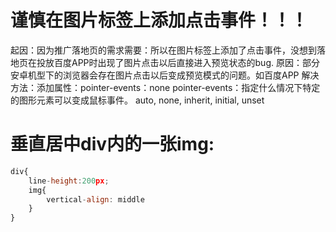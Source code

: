 # 谨慎在图片标签上添加点击事件！！！
起因：因为推广落地页的需求需要：所以在图片标签上添加了点击事件，没想到落地页在投放百度APP时出现了图片点击以后直接进入预览状态的bug.
原因：部分安卓机型下的浏览器会存在图片点击以后变成预览模式的问题。如百度APP
解决方法：添加属性：pointer-events：none
pointer-events：指定什么情况下特定的图形元素可以变成鼠标事件。
auto,
none,
inherit,
initial,
unset
# 垂直居中div内的一张img:
```js
div{
    line-height:200px;
    img{
        vertical-align: middle
    }
}
```